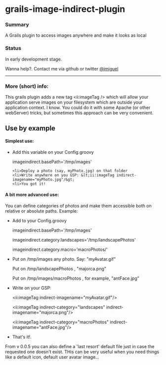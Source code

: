 grails-image-indirect-plugin
============================

<h3>Summary</h3>

A Grails plugin to access images anywhere and make it looks as local


<h3>Status</h3>

In early development stage. 

Wanna help?. Contact me via github or twitter <a href="http://twitter.com/jmiguel">@jmiguel</a>

<hr>

<h3>More (short) info:</h3>

This grails plugin adds a new tag  &lt;ii:imageTag /&gt; which will allow your application serve images on your filesystem which are outside your application context. I know. You could do it with some Apache (or other webServer)
 tricks, but sometimes this approach can be very convenient. 

<h2>Use by example</h2>

<h4>Simplest use:</h4>

<ul>
	<li>Add this variable on your Config.groovy

<p>imageindirect.basePath='/tmp/images'</p>

	<li>Deploy a photo (say, myPhoto.jpg) on that folder
	<li>Write anywhere on you GSP: &lt;ii:imageTag indirect-imagename="myPhoto.jpg"/&gt; 
	<li>You got it!
</ul>


<h4>A bit more advanced use:</h4>

You can define categories of photos and make them accessible both on relative or absolute paths. Example:

<ul>
<li>Add to your Config.groovy

<p>imageindirect.basePath='/tmp/images'</p>
<p>imageindirect.category.landscapes='/tmp/landscapePhotos'</p>
<p>imageindirect.category.macro='macroPhotos/'</p>

<li><p>Put on /tmp/images any photo. Say: "myAvatar.gif"</p>
    <p>Put on /tmp/landscapePhotos , "majorca.png"</p> 
    <p>Put on /tmp/images/macroPhotos , for example, "antFace.jpg" </p>

<li>Write on your GSP: 
	<p>&lt;ii:imageTag indirect-imagename="myAvatar.gif"/&gt;</p>
	<p>&lt;ii:imageTag indirect-category="landscapes" indirect-imagename="majorca.png"/&gt;</p>
	<p>&lt;ii:imageTag indirect-category="macroPhotos" indirect-imagename="antFace.jpg"/&gt;</p>

<li>That's it!. 
</ul>
 
 
From v 0.0.5 you can also define a 'last resort' default file just in case the requested one doesn't exist. THis can be
very useful when you need things like a default icon, default user avatar image...


 
